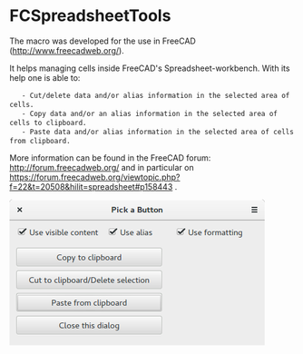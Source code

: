 # FCSpreadsheetTools
The macro was developed for the use in FreeCAD (http://www.freecadweb.org/).

It helps managing cells inside FreeCAD's Spreadsheet-workbench. With its help one is able to:

       - Cut/delete data and/or alias information in the selected area of cells.
       - Copy data and/or an alias information in the selected area of cells to clipboard.
       - Paste data and/or alias information in the selected area of cells from clipboard.

More information can be found in the FreeCAD forum: http://forum.freecadweb.org/ and in particular on https://forum.freecadweb.org/viewtopic.php?f=22&t=20508&hilit=spreadsheet#p158443 .

![Screenshot of the ui](https://github.com/HoWilgh/FCSpreadsheetTools/blob/master/Screenshot%20from%202017-09-02%2020-01-49.png)
